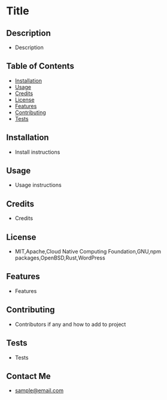 # Title

## Description 

  * Description

## Table of Contents

  * [Installation](#installation)
  * [Usage](#usage)
  * [Credits](#credits)
  * [License](#license)
  * [Features](#features)
  * [Contributing](#contributing)
  * [Tests](#tests)

## Installation

  * Install instructions

## Usage

  * Usage instructions

## Credits

  * Credits

## License

  * MIT,Apache,Cloud Native Computing Foundation,GNU,npm packages,OpenBSD,Rust,WordPress

## Features

  * Features

## Contributing

  * Contributors if any and how to add to project

## Tests

  * Tests

## Contact Me

  * sample@email.com
